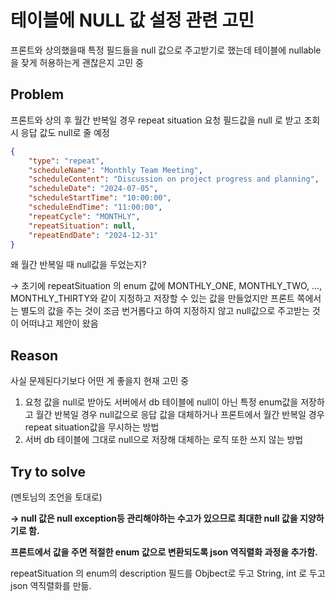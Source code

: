 # 테이블에 NULL 값 설정 관련 고민

프론트와 상의했을때 특정 필드들을 null 값으로 주고받기로 했는데 테이블에 nullable을 잦게 허용하는게 괜찮은지 고민 중

## Problem

프론트와 상의 후 월간 반복일 경우 repeat situation 요청 필드값을 null 로 받고 조회 시 응답 값도 null로 줄 예정

```json
{
    "type": "repeat",
    "scheduleName": "Monthly Team Meeting",
    "scheduleContent": "Discussion on project progress and planning",
    "scheduleDate": "2024-07-05",
    "scheduleStartTime": "10:00:00",
    "scheduleEndTime": "11:00:00",
    "repeatCycle": "MONTHLY",
    "repeatSituation": null,
    "repeatEndDate": "2024-12-31"
}
```

왜 월간 반복일 때 null값을 두었는지? 

→ 초기에 repeatSituation 의 enum 값에 MONTHLY_ONE, MONTHLY_TWO, …, MONTHLY_THIRTY와 같이 지정하고 저장할 수 있는 값을 만들었지만 프론트 쪽에서는 별도의 값을 주는 것이 조금 번거롭다고 하여 지정하지 않고 null값으로 주고받는 것이 어떠냐고 제안이 왔음

## Reason

사실 문제된다기보다 어떤 게 좋을지 현재 고민 중

1. 요청 값을 null로 받아도 서버에서 db 테이블에 null이 아닌 특정 enum값을 저장하고 월간 반복일 경우 null값으로 응답 값을 대체하거나 프론트에서 월간 반복일 경우 repeat situation값을 무시하는 방법
2. 서버 db 테이블에 그대로 null으로 저장해 대체하는 로직 또한 쓰지 않는 방법 

## Try to solve

(멘토님의 조언을 토대로)

**→ null 값은 null exception등 관리해야하는 수고가 있으므로 최대한 null 값을 지양하기로 함.** 

**프론트에서 값을 주면 적절한 enum 값으로 변환되도록 json 역직렬화 과정을 추가함.**

 repeatSituation 의 enum의 description 필드를 Objbect로 두고 String, int 로 두고 json 역직렬화를 만듦.
